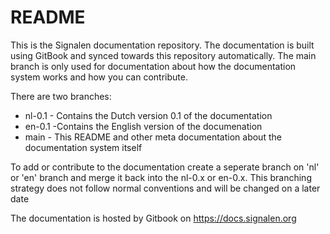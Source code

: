 # README

This is the Signalen documentation repository. The documentation is built using GitBook and synced towards this repository automatically. The main branch is only used for documentation about how the documentation system works and how you can contribute.

There are two branches:

* nl-0.1 - Contains the Dutch version 0.1 of the documentation
* en-0.1 -Contains the English version of the documenation
* main - This README and other meta documentation about the documentation system itself

To add or contribute to the documentation create a seperate branch on 'nl' or 'en' branch and merge it back into the nl-0.x or en-0.x.
This branching strategy does not follow normal conventions and will be changed on a later date

The documentation is hosted by Gitbook on https://docs.signalen.org

